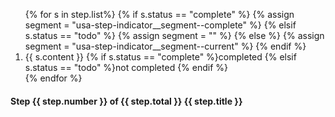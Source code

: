 
<div class="usa-step-indicator {% if step.labels == 'none' %} usa-step-indicator--no-labels {% endif %} {% if step.centered %} usa-step-indicator--center {% endif %} {% if step.counters %} usa-step-indicator--counters {% endif %} {% if step.small %} usa-step-indicator--counters-sm {% endif %}" aria-label="progress">
<ol class="usa-step-indicator__segments">
{% for s in step.list%}
{% if s.status == "complete" %} 
  {% assign segment = "usa-step-indicator__segment--complete" %}
{% elsif s.status == "todo" %}
  {% assign segment = "" %}
{% else %}
  {% assign segment = "usa-step-indicator__segment--current" %}
{% endif %}
<li class="usa-step-indicator__segment {{ segment }}">
<span class="usa-step-indicator__segment-label">{{ s.content }} 
{% if s.status == "complete" %}<span class="usa-sr-only">completed</span>
{% elsif s.status == "todo" %}<span class="usa-sr-only">not completed</span>
{% endif %}
</span>
</li>
{% endfor %}
</ol>

<div class="usa-step-indicator__header">
  <h4 class="usa-step-indicator__heading">
    <span class="usa-step-indicator__heading-counter">
      <span class="usa-sr-only">Step</span>
      <span class="usa-step-indicator__current-step">{{ step.number }}</span>
      <span class="usa-step-indicator__total-steps">of {{ step.total }}</span> 
    </span>
      <span class="usa-step-indicator__heading-text">{{ step.title }}</span>
  </h4>
</div>
</div>